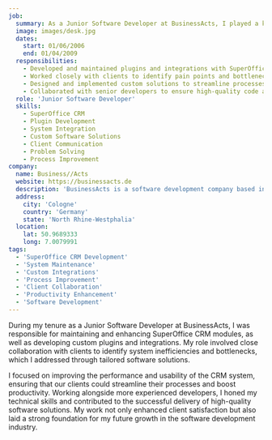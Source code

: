 ```yaml
---
job:
  summary: As a Junior Software Developer at BusinessActs, I played a key role in maintaining and enhancing SuperOffice CRM modules. I developed custom integrations and solutions tailored to client needs, which improved system efficiency and client satisfaction.
  image: images/desk.jpg
  dates:
    start: 01/06/2006
    end: 01/04/2009
  responsibilities:
    - Developed and maintained plugins and integrations with SuperOffice CRM.
    - Worked closely with clients to identify pain points and bottlenecks in the CRM system.
    - Designed and implemented custom solutions to streamline processes and improve productivity.
    - Collaborated with senior developers to ensure high-quality code and adherence to project deadlines.
  role: 'Junior Software Developer'
  skills:
    - SuperOffice CRM
    - Plugin Development
    - System Integration
    - Custom Software Solutions
    - Client Communication
    - Problem Solving
    - Process Improvement
company:
  name: Business//Acts
  website: https://businessacts.de
  description: 'BusinessActs is a software development company based in Cologne, Germany, specializing in SuperOffice CRM solutions and custom integrations that enhance business processes.'
  address:
    city: 'Cologne'
    country: 'Germany'
    state: 'North Rhine-Westphalia'
  location:
    lat: 50.9689333
    long: 7.0079991
tags:
  - 'SuperOffice CRM Development'
  - 'System Maintenance'
  - 'Custom Integrations'
  - 'Process Improvement'
  - 'Client Collaboration'
  - 'Productivity Enhancement'
  - 'Software Development'
---
```


During my tenure as a Junior Software Developer at BusinessActs, I was responsible for maintaining and enhancing SuperOffice CRM modules, as well as developing custom plugins and integrations. My role involved close collaboration with clients to identify system inefficiencies and bottlenecks, which I addressed through tailored software solutions.

I focused on improving the performance and usability of the CRM system, ensuring that our clients could streamline their processes and boost productivity. Working alongside more experienced developers, I honed my technical skills and contributed to the successful delivery of high-quality software solutions. My work not only enhanced client satisfaction but also laid a strong foundation for my future growth in the software development industry.
